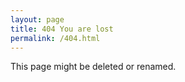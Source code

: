 ```yaml
---
layout: page
title: 404 You are lost
permalink: /404.html
---
```


This page might be deleted or renamed.



